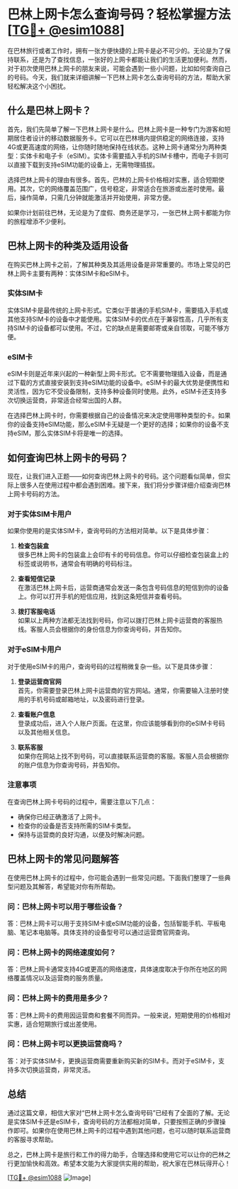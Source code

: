 # 巴林上网卡怎么查询号码？轻松掌握方法[[TG💪+ @esim1088](https://t.me/s/esim1088)]

在巴林旅行或者工作时，拥有一张方便快捷的上网卡是必不可少的。无论是为了保持联系，还是为了查找信息，一张好的上网卡都能让我们的生活更加便利。然而，对于初次使用巴林上网卡的朋友来说，可能会遇到一些小问题，比如如何查询自己的号码。今天，我们就来详细讲解一下巴林上网卡怎么查询号码的方法，帮助大家轻松解决这个小困扰。

## 什么是巴林上网卡？

首先，我们先简单了解一下巴林上网卡是什么。巴林上网卡是一种专门为游客和短期居住者设计的移动数据服务卡。它可以在巴林境内提供稳定的网络连接，支持4G或更高速度的网络，让你随时随地保持在线状态。这种上网卡通常分为两种类型：实体卡和电子卡（eSIM）。实体卡需要插入手机的SIM卡槽中，而电子卡则可以直接下载到支持eSIM功能的设备上，无需物理插拔。

选择巴林上网卡的理由有很多。首先，巴林的上网卡价格相对实惠，适合短期使用。其次，它的网络覆盖范围广，信号稳定，非常适合在旅游或出差时使用。最后，操作简单，只需几分钟就能激活并开始使用，非常方便。

如果你计划前往巴林，无论是为了度假、商务还是学习，一张巴林上网卡都能为你的旅程增添不少便利。

## 巴林上网卡的种类及适用设备

在购买巴林上网卡之前，了解其种类及其适用设备是非常重要的。市场上常见的巴林上网卡主要有两种：实体SIM卡和eSIM卡。

### 实体SIM卡

实体SIM卡是最传统的上网卡形式。它类似于普通的手机SIM卡，需要插入手机或其他支持SIM卡的设备中才能使用。实体SIM卡的优点在于兼容性高，几乎所有支持SIM卡的设备都可以使用。不过，它的缺点是需要邮寄或亲自领取，可能不够方便。

### eSIM卡

eSIM卡则是近年来兴起的一种新型上网卡形式。它不需要物理插入设备，而是通过下载的方式直接安装到支持eSIM功能的设备中。eSIM卡的最大优势是便携性和灵活性，因为它不受设备限制，支持多种设备同时使用。此外，eSIM卡还支持多次切换运营商，非常适合经常出国的人群。

在选择巴林上网卡时，你需要根据自己的设备情况来决定使用哪种类型的卡。如果你的设备支持eSIM功能，那么eSIM卡无疑是一个更好的选择；如果你的设备不支持eSIM，那么实体SIM卡将是唯一的选择。

## 如何查询巴林上网卡的号码？

现在，让我们进入正题——如何查询巴林上网卡的号码。这个问题看似简单，但实际上很多人在使用过程中都会遇到困难。接下来，我们将分步骤详细介绍查询巴林上网卡号码的方法。

### 对于实体SIM卡用户

如果你使用的是实体SIM卡，查询号码的方法相对简单。以下是具体步骤：

1. **检查包装盒**  
   很多巴林上网卡的包装盒上会印有卡的号码信息。你可以仔细检查包装盒上的标签或说明书，通常会有明确的号码标注。

2. **查看短信记录**  
   在激活巴林上网卡后，运营商通常会发送一条包含号码信息的短信到你的设备上。你可以打开手机的短信应用，找到这条短信并查看号码。

3. **拨打客服电话**  
   如果以上两种方法都无法找到号码，你可以拨打巴林上网卡运营商的客服热线。客服人员会根据你的身份信息为你查询号码，并告知你。

### 对于eSIM卡用户

对于使用eSIM卡的用户，查询号码的过程稍微复杂一些。以下是具体步骤：

1. **登录运营商官网**  
   首先，你需要登录巴林上网卡运营商的官方网站。通常，你需要输入注册时使用的手机号码或邮箱地址，以及密码进行登录。

2. **查看账户信息**  
   登录成功后，进入个人账户页面。在这里，你应该能够看到你的eSIM卡号码以及其他相关信息。

3. **联系客服**  
   如果你在网站上找不到号码，可以直接联系运营商的客服。客服人员会根据你的账户信息为你查询号码，并告知你。

### 注意事项

在查询巴林上网卡号码的过程中，需要注意以下几点：

- 确保你已经正确激活了上网卡。
- 检查你的设备是否支持所需的SIM卡类型。
- 保持与运营商的良好沟通，以便及时解决问题。

## 巴林上网卡的常见问题解答

在使用巴林上网卡的过程中，你可能会遇到一些常见问题。下面我们整理了一些典型问题及其解答，希望能对你有所帮助。

### 问：巴林上网卡可以用于哪些设备？

答：巴林上网卡可以用于支持SIM卡或eSIM功能的设备，包括智能手机、平板电脑、笔记本电脑等。具体支持的设备型号可以通过运营商官网查询。

### 问：巴林上网卡的网络速度如何？

答：巴林上网卡通常支持4G或更高的网络速度，具体速度取决于你所在地区的网络覆盖情况以及运营商的服务质量。

### 问：巴林上网卡的费用是多少？

答：巴林上网卡的费用因运营商和套餐不同而异。一般来说，短期使用的价格相对实惠，适合短期旅行或出差使用。

### 问：巴林上网卡可以更换运营商吗？

答：对于实体SIM卡，更换运营商需要重新购买新的SIM卡。而对于eSIM卡，支持多次切换运营商，非常灵活。

## 总结

通过这篇文章，相信大家对“巴林上网卡怎么查询号码”已经有了全面的了解。无论是实体SIM卡还是eSIM卡，查询号码的方法都相对简单，只要按照正确的步骤操作即可。如果你在使用巴林上网卡的过程中遇到其他问题，也可以随时联系运营商的客服寻求帮助。

总之，巴林上网卡是旅行和工作的得力助手，合理选择和使用它可以让你的巴林之行更加愉快和高效。希望本文能为大家提供实用的帮助，祝大家在巴林玩得开心！

[[TG💪+ @esim1088](https://t.me/s/esim1088) ![Image](https://i.postimg.cc/4NQfJmqS/Snipaste-2025-05-13-00-14-12.png)]